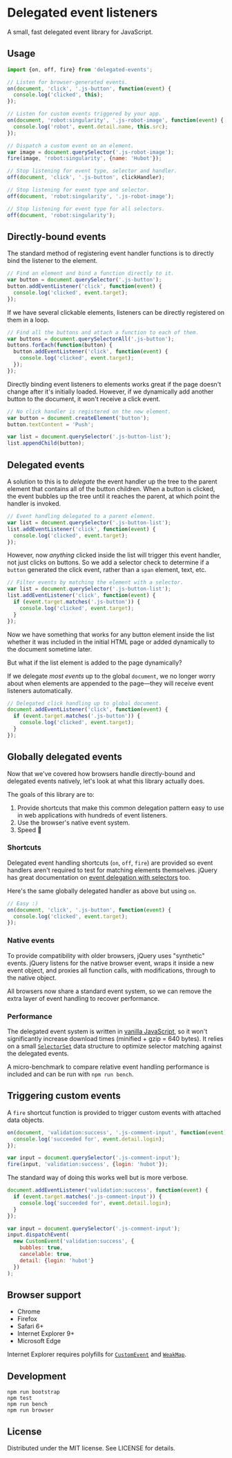# Delegated event listeners

A small, fast delegated event library for JavaScript.

## Usage

```js
import {on, off, fire} from 'delegated-events';

// Listen for browser-generated events.
on(document, 'click', '.js-button', function(event) {
  console.log('clicked', this);
});

// Listen for custom events triggered by your app.
on(document, 'robot:singularity', '.js-robot-image', function(event) {
  console.log('robot', event.detail.name, this.src);
});

// Dispatch a custom event on an element.
var image = document.querySelector('.js-robot-image');
fire(image, 'robot:singularity', {name: 'Hubot'});

// Stop listening for event type, selector and handler.
off(document, 'click', '.js-button', clickHandler);

// Stop listening for event type and selector.
off(document, 'robot:singularity', '.js-robot-image');

// Stop listening for event type for all selectors.
off(document, 'robot:singularity');
```

## Directly-bound events

The standard method of registering event handler functions is to directly bind
the listener to the element.

```js
// Find an element and bind a function directly to it.
var button = document.querySelector('.js-button');
button.addEventListener('click', function(event) {
  console.log('clicked', event.target);
});
```

If we have several clickable elements, listeners can be directly registered
on them in a loop.

```js
// Find all the buttons and attach a function to each of them.
var buttons = document.querySelectorAll('.js-button');
buttons.forEach(function(button) {
  button.addEventListener('click', function(event) {
    console.log('clicked', event.target);
  });
});
```

Directly binding event listeners to elements works great if the page doesn't
change after it's initially loaded. However, if we dynamically add another
button to the document, it won't receive a click event.

```js
// No click handler is registered on the new element.
var button = document.createElement('button');
button.textContent = 'Push';

var list = document.querySelector('.js-button-list');
list.appendChild(button);
```

## Delegated events

A solution to this is to *delegate* the event handler up the tree to the parent
element that contains all of the button children. When a button is clicked, the
event bubbles up the tree until it reaches the parent, at which point
the handler is invoked.

```js
// Event handling delegated to a parent element.
var list = document.querySelector('.js-button-list');
list.addEventListener('click', function(event) {
  console.log('clicked', event.target);
});
```

However, now *anything* clicked inside the list will trigger this event
handler, not just clicks on buttons. So we add a selector check to determine
if a `button` generated the click event, rather than a `span` element, text, etc.

```js
// Filter events by matching the element with a selector.
var list = document.querySelector('.js-button-list');
list.addEventListener('click', function(event) {
  if (event.target.matches('.js-button')) {
    console.log('clicked', event.target);
  }
});
```

Now we have something that works for any button element inside the list
whether it was included in the initial HTML page or added dynamically to the
document sometime later.

But what if the list element is added to the page dynamically?

If we delegate *most events* up to the global `document`, we no longer worry
about when elements are appended to the page—they will receive event listeners
automatically.

```js
// Delegated click handling up to global document.
document.addEventListener('click', function(event) {
  if (event.target.matches('.js-button')) {
    console.log('clicked', event.target);
  }
});
```

## Globally delegated events

Now that we've covered how browsers handle directly-bound and delegated events
natively, let's look at what this library actually does.

The goals of this library are to:

1. Provide shortcuts that make this common delegation pattern easy to use
   in web applications with hundreds of event listeners.
2. Use the browser's native event system.
3. Speed :racehorse:

### Shortcuts

Delegated event handling shortcuts (`on`, `off`, `fire`) are provided
so event handlers aren't required to test for matching elements
themselves. jQuery has great documentation on [event delegation with selectors][jq] too.

[jq]: http://api.jquery.com/on/

Here's the same globally delegated handler as above but using `on`.

```js
// Easy :)
on(document, 'click', '.js-button', function(event) {
  console.log('clicked', event.target);
});
```

### Native events

To provide compatibility with older browsers, jQuery uses "synthetic" events.
jQuery listens for the native browser event, wraps it inside a new event
object, and proxies all function calls, with modifications, through to the
native object.

All browsers now share a standard event system, so we can remove the extra
layer of event handling to recover performance.

### Performance

The delegated event system is written in [vanilla JavaScript](delegated-events.js),
so it won't significantly increase download times (minified + gzip = 640 bytes).
It relies on a small [`SelectorSet`](https://github.com/josh/selector-set)
data structure to optimize selector matching against the delegated events.

A micro-benchmark to compare relative event handling performance is included
and can be run with `npm run bench`.

## Triggering custom events

A `fire` shortcut function is provided to trigger custom events with
attached data objects.

```js
on(document, 'validation:success', '.js-comment-input', function(event) {
  console.log('succeeded for', event.detail.login);
});

var input = document.querySelector('.js-comment-input');
fire(input, 'validation:success', {login: 'hubot'});
```

The standard way of doing this works well but is more verbose.

```js
document.addEventListener('validation:success', function(event) {
  if (event.target.matches('.js-comment-input')) {
    console.log('succeeded for', event.detail.login);
  }
});

var input = document.querySelector('.js-comment-input');
input.dispatchEvent(
  new CustomEvent('validation:success', {
    bubbles: true,
    cancelable: true,
    detail: {login: 'hubot'}
  })
);
```

## Browser support

- Chrome
- Firefox
- Safari 6+
- Internet Explorer 9+
- Microsoft Edge

Internet Explorer requires polyfills for [`CustomEvent`][custom-event]
and [`WeakMap`][weakmap].

[custom-event]: https://github.com/krambuhl/custom-event-polyfill
[weakmap]: https://github.com/Polymer/WeakMap

## Development

```
npm run bootstrap
npm test
npm run bench
npm run browser
```

## License

Distributed under the MIT license. See LICENSE for details.
